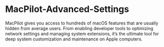 # MacPilot-Advanced-Settings
MacPilot gives you access to hundreds of macOS features that are usually hidden from average users. From enabling developer tools to optimizing network settings and managing system extensions, it’s the ultimate tool for deep system customization and maintenance on Apple computers.
